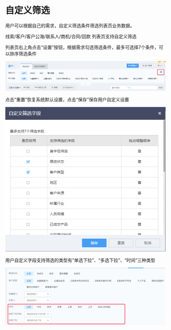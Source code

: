# **自定义筛选**

用户可以根据自己的需求，自定义筛选条件筛选列表页业务数据。

线索/客户/客户公海/联系人/商机/合同/回款 列表页支持自定义筛选

列表页右上角点击“设置”按钮，根据需求勾选筛选条件，最多可选择7个条件，可以排序筛选条件

![](/assets/自定义筛选1import.png)

点击“重置”恢复系统默认设置，点击“保存”保存用户自定义设置

![](/assets/自定义显示咧2import.png)

用户自定义字段支持筛选的类型有“单选下拉”、“多选下拉”、“时间”三种类型

![](/assets/自定义筛选import.png)

